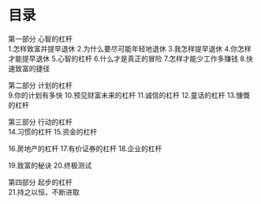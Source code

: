 # 目录
第一部分 心智的杠杆   
1.怎样致富并提早退休
2.为什么要尽可能年轻地退休
3.我怎样提早退休
4.你怎样才能提早退休
5.心智的杠杆
6.什么才是真正的冒险
7.怎样才能少工作多赚钱
8.快速致富的捷径

第二部分 计划的杠杆  
9.你的计划有多快
10.预见财富未来的杠杆
11.诚信的杠杆
12.童话的杠杆
13.慷慨的杠杆

第三部分 行动的杠杆  
14.习惯的杠杆
15.资金的杠杆

16.房地产的杠杆
17.有价证券的杠杆
18.企业的杠杆

19.致富的秘诀
20.终极测试

第四部分 起步的杠杆  
21.持之以恒，不断进取
